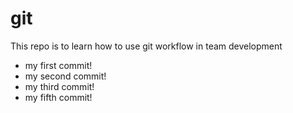 # git
This repo is to learn how to use git workflow in team development

- my first commit!
- my second commit!
- my third commit!
- my fifth commit!

